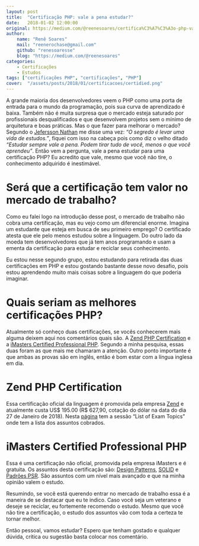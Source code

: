 ```yaml
---
layout: post
title:  "Certificação PHP: vale a pena estudar?"
date:   2018-01-02 12:00:00
original: https://medium.com/@reenesoares/certifica%C3%A7%C3%A3o-php-vale-a-pena-estudar-5eb46865610b
author: 
    name: "Renê Soares"
    mail: "reenerochase@gmail.com"
    github: "renesoaresse"
    blog: "https://medium.com/@reenesoares"
categories: 
    - Certificações
    - Estudos
tags: ["certificações PHP", "certificações", "PHP"]
cover:  "/assets/posts/2018/01/certificacoes/certidied.png"
---
```

A grande maioria dos desenvolvedores veem o PHP como uma porta de entrada para o mundo da programação, pois sua curva de
aprendizado é baixa. Também não é muita surpresa que o mercado esteja saturado por profissionais desqualificados e que
desenvolvem projetos sem o mínimo de arquitetura e boas práticas. Mas o que fazer para melhorar o mercado? Segundo o
[Jefersson Nathan](https://twitter.com/malukenho) me disse uma vez: *“O segredo é levar uma vida de estudos.”*, fiquei com isso na cabeça pois como diz o
velho ditado *“Estudar sempre vale a pena. Podem tirar tudo de você, menos o que você aprendeu”*. Então vem a pergunta,
vale a pena estudar para uma certificação PHP? Eu acredito que vale, mesmo que você não tire, o conhecimento adquirido
é inestimável.

# Será que a certificação tem valor no mercado de trabalho?
Como eu falei logo na introdução desse post, o mercado de trabalho não cobra uma certificação, mas eu vejo como um
diferencial enorme. Imagina um estudante que esteja em busca de seu primeiro emprego? O certificado atesta que ele pelo
menos estudou sobre a linguagem. Do outro lado da moeda tem desenvolvedores que já tem anos programando e usam a ementa
da certificação para estudar e reciclar seus conhecimento.

Eu estou nesse segundo grupo, estou estudando para retirada das duas certificações em PHP e estou gostando bastante
desse novo desafio, pois estou aprendendo muito mais coisas sobre a linguagem do que poderia imaginar.

# Quais seriam as melhores certificações PHP?
Atualmente só conheço duas certificações, se vocês conhecerem mais alguma deixem aqui nos comentários quais são. A
[Zend PHP Certification](http://www.zend.com/en/services/certification/php-certification) e a
[iMasters Certified Professional PHP](http://certificacao.imasters.com.br/prova/php-boas-praticas). Segundo a minha
pesquisa, essas duas foram as que mais me chamaram a atenção. Outro ponto importante é que ambas as provas são em
inglês, então é bom estar com a língua inglesa em dia.

# Zend PHP Certification
Essa certificação oficial da linguagem é promovida pela empresa [Zend](http://www.zend.com/en) e atualmente custa
US$ 195.00 (R$ 627,90, cotação do dólar na data do dia 27 de Janeiro de 2018). Nesta 
[página](http://www.zend.com/en/services/certification/php-certification) tem a sessão “List of Exam Topics” onde tem a 
lista dos assuntos cobrados.

# iMasters Certified Professional PHP
Essa é uma certificação não oficial, promovida pela empresa iMasters e é gratuita.
Os assuntos desta certificação são: [Design Patterns](http://designpatternsphp.readthedocs.io/en/latest/), 
[SOLID](https://scotch.io/bar-talk/s-o-l-i-d-the-first-five-principles-of-object-oriented-design) e 
[Padrões PSR](http://www.php-fig.org/). São assuntos com um nível mais avançado e que na minha opinião valem o estudo.

Resumindo, se você está querendo entrar no mercado de trabalho essa é a maneira de se destacar que eu te indico. 
Caso você seja um veterano e deseje se reciclar, eu fortemente recomendo o estudo. Mesmo que você não tire a 
certificação, o estudo dos assuntos vão com toda a certeza te tornar melhor.

Então pessoal, vamos estudar? Espero que tenham gostado e qualquer dúvida, crítica ou sugestão basta colocar 
nos comentário.